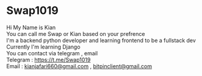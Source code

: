# Swap1019
Hi My Name is Kian <br />
You can call me Swap or Kian based on your prefrence <br />
I'm a backend python developer and learning frontend to be a fullstack dev <br />
Currently I'm learning Django <br />
You can contact via telegram , email <br />
Telegram : https://t.me/Swap1019 <br />
Email : kianjafari660@gmail.com , bitpinclient@gmail.com <br />
